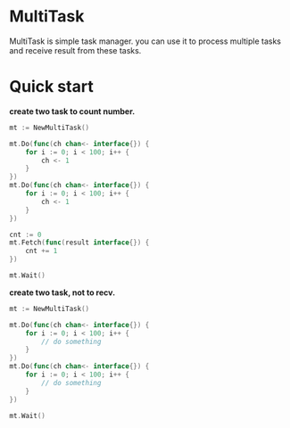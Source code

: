 # MultiTask

MultiTask is simple task manager. you can use it to process multiple tasks and receive result from these tasks.

# Quick start

**create two task to count number.**

```go
mt := NewMultiTask()

mt.Do(func(ch chan<- interface{}) {
    for i := 0; i < 100; i++ {
        ch <- 1
    }
})
mt.Do(func(ch chan<- interface{}) {
    for i := 0; i < 100; i++ {
        ch <- 1
    }
})

cnt := 0
mt.Fetch(func(result interface{}) {
    cnt += 1
})

mt.Wait()
```

**create two task, not to recv.**

```go
mt := NewMultiTask()

mt.Do(func(ch chan<- interface{}) {
    for i := 0; i < 100; i++ {
        // do something
    }
})
mt.Do(func(ch chan<- interface{}) {
    for i := 0; i < 100; i++ {
        // do something
    }
})

mt.Wait()
```